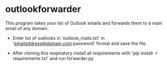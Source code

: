 # outlookforwarder

This program takes your list of Outlook emails and forwards them to a main email of any domain. 

- Enter list of outlooks in 'outlook_mails.txt' in 'emailaddress@domain.com:password' format and save the file.

- After cloning this respiratory install all requirements with 'pip install -r requirements.txt' and run forwarder.py
